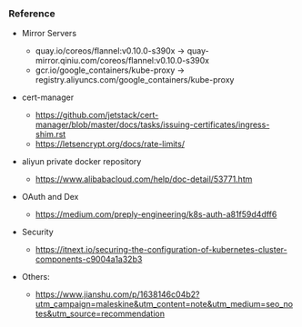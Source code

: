 ### Reference

- Mirror Servers
  - quay.io/coreos/flannel:v0.10.0-s390x -> quay-mirror.qiniu.com/coreos/flannel:v0.10.0-s390x
  - gcr.io/google_containers/kube-proxy -> registry.aliyuncs.com/google_containers/kube-proxy

- cert-manager
  - https://github.com/jetstack/cert-manager/blob/master/docs/tasks/issuing-certificates/ingress-shim.rst
  - https://letsencrypt.org/docs/rate-limits/

- aliyun private docker repository
  - https://www.alibabacloud.com/help/doc-detail/53771.htm

- OAuth and Dex
  - https://medium.com/preply-engineering/k8s-auth-a81f59d4dff6

- Security
  - https://itnext.io/securing-the-configuration-of-kubernetes-cluster-components-c9004a1a32b3

- Others:
  - https://www.jianshu.com/p/1638146c04b2?utm_campaign=maleskine&utm_content=note&utm_medium=seo_notes&utm_source=recommendation
